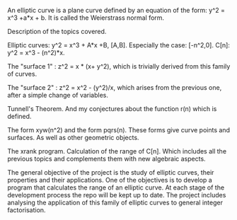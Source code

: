 An elliptic curve is a plane curve defined by an equation of the form:
y^2 = x^3 +a*x + b. It is called the Weierstrass normal form.

Description of the topics covered.

Elliptic curves: y^2 = x^3 + A*x +B, [A,B].
Especially the case: [-n^2,0]. C[n]: y^2 = x^3 - (n^2)*x.

The "surface 1" : z^2 = x * (x+ y^2), 
which is trivially derived from this family of curves.

The "surface 2" : z^2 = x^2 - (y^2)/x, 
which arises from the previous one, 
after a simple change of variables.

Tunnell's Theorem.
And my conjectures about the function r(n) which is defined.

The form xyw(n^2) and the form pqrs(n).
These forms give curve points and surfaces.
As well as other geometric objects.

The xrank program. Calculation of the range of C[n].
Which includes all the previous topics and complements them 
with new algebraic aspects.

The general objective of the project is the study of elliptic curves, their properties and their applications. One of the objectives is to develop a program that calculates the range of an elliptic curve. At each stage of the development process the repo will be kept up to date. The project includes analysing the application of this family of elliptic curves to general integer factorisation.

